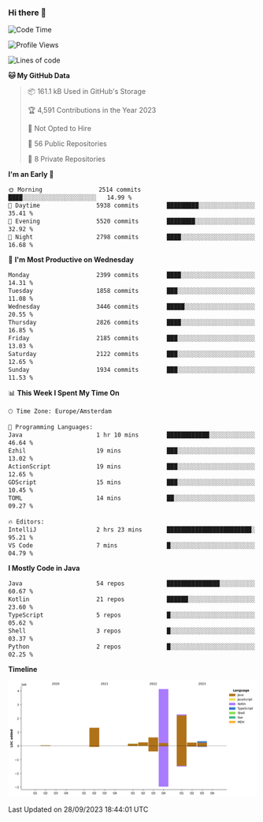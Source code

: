 ### Hi there 👋


<!--START_SECTION:waka-->
![Code Time](http://img.shields.io/badge/Code%20Time-3%2C571%20hrs%2058%20mins-blue)

![Profile Views](http://img.shields.io/badge/Profile%20Views-21-blue)

![Lines of code](https://img.shields.io/badge/From%20Hello%20World%20I%27ve%20Written-9.3%20million%20lines%20of%20code-blue)

**🐱 My GitHub Data** 

> 📦 161.1 kB Used in GitHub's Storage 
 > 
> 🏆 4,591 Contributions in the Year 2023
 > 
> 🚫 Not Opted to Hire
 > 
> 📜 56 Public Repositories 
 > 
> 🔑 8 Private Repositories 
 > 
**I'm an Early 🐤** 

```text
🌞 Morning                2514 commits        ████░░░░░░░░░░░░░░░░░░░░░   14.99 % 
🌆 Daytime                5938 commits        █████████░░░░░░░░░░░░░░░░   35.41 % 
🌃 Evening                5520 commits        ████████░░░░░░░░░░░░░░░░░   32.92 % 
🌙 Night                  2798 commits        ████░░░░░░░░░░░░░░░░░░░░░   16.68 % 
```
📅 **I'm Most Productive on Wednesday** 

```text
Monday                   2399 commits        ████░░░░░░░░░░░░░░░░░░░░░   14.31 % 
Tuesday                  1858 commits        ███░░░░░░░░░░░░░░░░░░░░░░   11.08 % 
Wednesday                3446 commits        █████░░░░░░░░░░░░░░░░░░░░   20.55 % 
Thursday                 2826 commits        ████░░░░░░░░░░░░░░░░░░░░░   16.85 % 
Friday                   2185 commits        ███░░░░░░░░░░░░░░░░░░░░░░   13.03 % 
Saturday                 2122 commits        ███░░░░░░░░░░░░░░░░░░░░░░   12.65 % 
Sunday                   1934 commits        ███░░░░░░░░░░░░░░░░░░░░░░   11.53 % 
```


📊 **This Week I Spent My Time On** 

```text
🕑︎ Time Zone: Europe/Amsterdam

💬 Programming Languages: 
Java                     1 hr 10 mins        ████████████░░░░░░░░░░░░░   46.64 % 
Ezhil                    19 mins             ███░░░░░░░░░░░░░░░░░░░░░░   13.02 % 
ActionScript             19 mins             ███░░░░░░░░░░░░░░░░░░░░░░   12.65 % 
GDScript                 15 mins             ███░░░░░░░░░░░░░░░░░░░░░░   10.45 % 
TOML                     14 mins             ██░░░░░░░░░░░░░░░░░░░░░░░   09.27 % 

🔥 Editors: 
IntelliJ                 2 hrs 23 mins       ████████████████████████░   95.21 % 
VS Code                  7 mins              █░░░░░░░░░░░░░░░░░░░░░░░░   04.79 % 
```

**I Mostly Code in Java** 

```text
Java                     54 repos            ███████████████░░░░░░░░░░   60.67 % 
Kotlin                   21 repos            ██████░░░░░░░░░░░░░░░░░░░   23.60 % 
TypeScript               5 repos             █░░░░░░░░░░░░░░░░░░░░░░░░   05.62 % 
Shell                    3 repos             █░░░░░░░░░░░░░░░░░░░░░░░░   03.37 % 
Python                   2 repos             █░░░░░░░░░░░░░░░░░░░░░░░░   02.25 % 
```



**Timeline**

![Lines of Code chart](https://raw.githubusercontent.com/powercasgamer/powercasgamer/master/assets/bar_graph.png)


 Last Updated on 28/09/2023 18:44:01 UTC
<!--END_SECTION:waka-->
